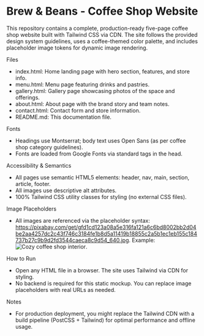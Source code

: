 # Brew & Beans - Coffee Shop Website

This repository contains a complete, production-ready five-page coffee shop website built with Tailwind CSS via CDN. The site follows the provided design system guidelines, uses a coffee-themed color palette, and includes placeholder image tokens for dynamic image rendering.

Files
- index.html: Home landing page with hero section, features, and store info.
- menu.html: Menu page featuring drinks and pastries.
- gallery.html: Gallery page showcasing photos of the space and offerings.
- about.html: About page with the brand story and team notes.
- contact.html: Contact form and store information.
- README.md: This documentation file.

Fonts
- Headings use Montserrat; body text uses Open Sans (as per coffee shop category guidelines).
- Fonts are loaded from Google Fonts via standard <link> tags in the head.

Accessibility & Semantics
- All pages use semantic HTML5 elements: header, nav, main, section, article, footer.
- All images use descriptive alt attributes.
- 100% Tailwind CSS utility classes for styling (no external CSS files).

Image Placeholders
- All images are referenced via the placeholder syntax: https://pixabay.com/get/gfd1cd123a08a5e316fa121a6c6bd8002bb2d04be2aa4257dc2c43f746c3184fe1b8d5a11419b18855c2a5b1ec1eb155c184737b27c9b9d2fd3544caeca8c9d54_640.jpg. Example: <img src='https://images.pexels.com/photos/32946099/pexels-photo-32946099.jpeg?auto=compress&cs=tinysrgb&h=650&w=940' alt='Cozy coffee shop interior'>.

How to Run
- Open any HTML file in a browser. The site uses Tailwind via CDN for styling.
- No backend is required for this static mockup. You can replace image placeholders with real URLs as needed.

Notes
- For production deployment, you might replace the Tailwind CDN with a build pipeline (PostCSS + Tailwind) for optimal performance and offline usage.
